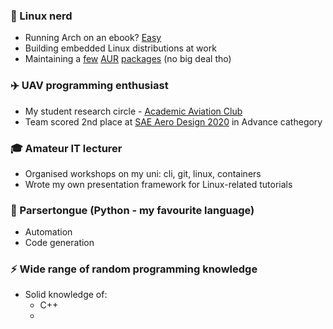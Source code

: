 ### 🐧 Linux nerd
- Running Arch on an ebook? [Easy](https://github.com/Wint3rmute/arch-linux-on-kindle)
- Building embedded Linux distributions at work
- Maintaining a [few](https://aur.archlinux.org/packages/ardupilot-mission-planner/) [AUR](https://aur.archlinux.org/packages/tnb/) [packages](https://aur.archlinux.org/packages/tiler-bin/) (no big deal tho)

### ✈️ UAV programming enthusiast
- My student research circle - [Academic Aviation Club](akl.pwr.edu.pl/)
- Team scored 2nd place at [SAE Aero Design 2020](https://www.saeaerodesign.com/) in Advance cathegory

### 🎓 Amateur IT lecturer
- Organised workshops on my uni: cli, git, linux, containers
- Wrote my own presentation framework for Linux-related tutorials

### 🐍 Parsertongue (Python - my favourite language)
- Automation
- Code generation

### ⚡ Wide range of random programming knowledge
- Solid knowledge of:
    - C++
    - 


<!--
**Wint3rmute/Wint3rmute** is a ✨ _special_ ✨ repository because its `README.md` (this file) appears on your GitHub profile.

Here are some ideas to get you started:

- 🔭 I’m currently working on ...
- 🌱 I’m currently learning ...
- 👯 I’m looking to collaborate on ...
- 🤔 I’m looking for help with ...
- 💬 Ask me about ...
- 📫 How to reach me: ...
- 😄 Pronouns: ...
- ⚡ Fun fact: ...
-->